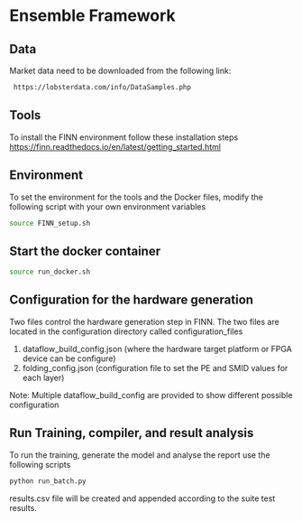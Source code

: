 # Ensemble Framework



## Data 
Market data need to be downloaded from the following link:
```bash
 https://lobsterdata.com/info/DataSamples.php
 ```
## Tools
To install the FINN environment follow these installation steps
https://finn.readthedocs.io/en/latest/getting_started.html


## Environment
To set the environment for the tools and the Docker files, modify the following script with your own environment variables
 ```bash
 source FINN_setup.sh
 ```
## Start the docker container 
 ```bash
 source run_docker.sh
 ```
## Configuration for the hardware generation 
Two files control the hardware generation step in FINN. The two files are located in the configuration directory called configuration_files
1. dataflow_build_config.json (where the hardware target platform or FPGA device can be configure)
2. folding_config.json (configuration file to set the PE and SMID values for each layer)

Note: Multiple dataflow_build_config are provided to show different possible configuration

## Run Training, compiler, and result analysis
To run the training, generate the model and analyse the report use the following scripts
 ```bash
 python run_batch.py
 ```
 results.csv file will be created and appended according to the suite test results.

